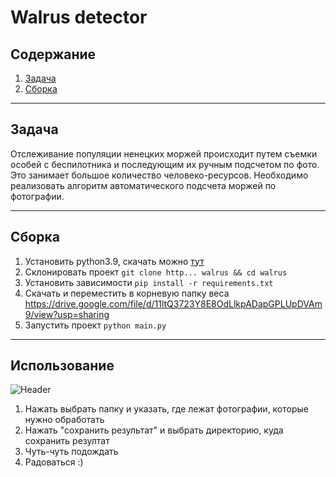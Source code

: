 # Walrus detector

## Содержание
1. [Задача](#задача)
2. [Сборка](#сборка)

---
## Задача ##
Отслеживание популяции ненецких моржей происходит путем 
съемки особей с беспилотника и последующим их ручным подсчетом
по фото. Это занимает большое количество человеко-ресурсов. 
Необходимо реализовать алгоритм автоматического подсчета моржей
по фотографии.


---
## Сборка ##
1. Установить python3.9, скачать можно [тут](https://www.python.org/downloads/)
2. Склонировать проект `git clone http... walrus && cd walrus`
3. Установить зависимости `pip install -r requirements.txt`
4. Скачать и переместить в корневую папку веса https://drive.google.com/file/d/11ltQ3723Y8E8OdLlkpADapGPLUpDVAm9/view?usp=sharing
5. Запустить проект `python main.py`

---

## Использование ##

![Header](https://github.com/qvntz/walrus-detector/blob/main/image_2022-05-29_05-41-15.png)

1. Нажать выбрать папку и указать, где лежат фотографии, которые нужно обработать
2. Нажать "сохранить результат" и выбрать директорию, куда сохранить резултат
3. Чуть-чуть подождать
4. Радоваться :)
